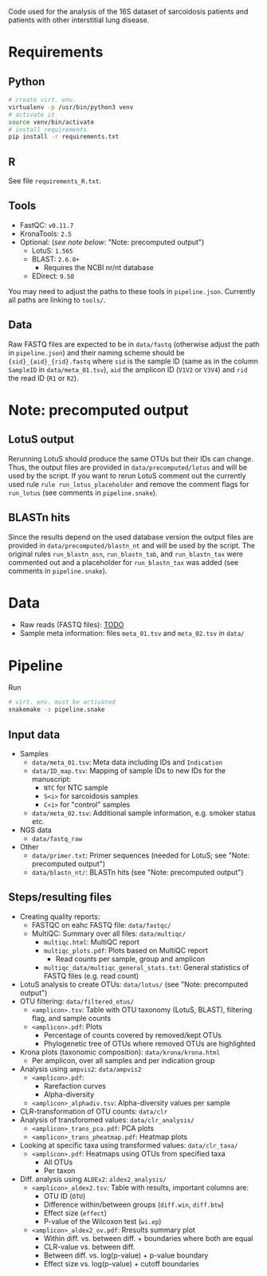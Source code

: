 Code used for the analysis of the 16S dataset of sarcoidosis patients and patients with other interstitial lung disease.

# Requirements

## Python
```bash
# create virt. env.
virtualenv -p /usr/bin/python3 venv
# activate it
source venv/bin/activate
# install requirements
pip install -r requirements.txt
```

## R
See file `requirements_R.txt`.

## Tools
- FastQC: `v0.11.7`
- KronaTools: `2.5`
- Optional: (*see note below*: "Note: precomputed output")
    - LotuS: `1.565`
    - BLAST: `2.6.0+`
        - Requires the NCBI nr/nt database
    - EDirect: `9.50`

You may need to adjust the paths to these tools in `pipeline.json`.
Currently all paths are linking to `tools/`.

## Data
Raw FASTQ files are expected to be in `data/fastq` (otherwise adjust the path in `pipeline.json`) and their naming scheme should be
`{sid}_{aid}_{rid}.fastq` where `sid` is the sample ID (same as in the column `SampleID` in `data/meta_01.tsv`),
`aid` the amplicon ID (`V1V2` or `V3V4`) and `rid` the read ID (`R1` or `R2`).

# Note: precomputed output
## LotuS output
Rerunning LotuS should produce the same OTUs but their IDs can change.
Thus, the output files are provided in `data/precomputed/lotus` and will be used by the script.
If you want to rerun LotuS comment out the currently used rule `rule run_lotus_placeholder` and remove the comment flags for `run_lotus` (see comments in `pipeline.snake`).

## BLASTn hits
Since the results depend on the used database version the output files are provided in `data/precomputed/blastn_nt`
and will be used by the script.
The original rules `run_blastn_asn`, `run_blastn_tab`, and `run_blastn_tax` were commented out and
a placeholder for `run_blastn_tax` was added (see comments in `pipeline.snake`).

# Data
- Raw reads (FASTQ files): [TODO](XXX)
- Sample meta information: files `meta_01.tsv` and `meta_02.tsv` in `data/`

# Pipeline
Run
```bash
# virt. env. must be activated
snakemake -s pipeline.snake
```

## Input data
- Samples
    - `data/meta_01.tsv`: Meta data including IDs and `Indication`
    - `data/ID_map.tsv`: Mapping of sample IDs to new IDs for the manuscript:
        - `NTC` for NTC sample
        - `S<i>` for sarcoidosis samples
        - `C<i>` for "control" samples
    - `data/meta_02.tsv`: Additional sample information, e.g. smoker status etc.
- NGS data
    - `data/fastq_raw`
- Other
    - `data/primer.txt`: Primer sequences (needed for LotuS; see "Note: precomputed output")
    - `data/blastn_nt/`: BLASTn hits (see "Note: precomputed output")

## Steps/resulting files
- Creating quality reports:
    - FASTQC on eahc FASTQ file: `data/fastqc/`
    - MultiQC: Summary over all files: `data/multiqc/`
        - `multiqc.html`: MultiQC report
        - `multiqc_plots.pdf`: Plots based on MultiQC report
            - Read counts per sample, group and amplicon
        - `multiqc_data/multiqc_general_stats.txt`: General statistics of FASTQ files (e.g. read count)
- LotuS analysis to create OTUs: `data/lotus/` (see "Note: precomputed output")
- OTU filtering: `data/filtered_otus/`
    - `<amplicon>.tsv`: Table with OTU taxonomy (LotuS, BLAST), filtering flag, and sample counts
    - `<amplicon>.pdf`: Plots
        - Percentage of counts covered by removed/kept OTUs
        - Phylogenetic tree of OTUs where removed OTUs are highlighted
- Krona plots (taxonomic composition): `data/krona/krona.html`
    - Per amplicon, over all samples and per indication group
- Analysis using `ampvis2`: `data/ampvis2`
    - `<amplicon>.pdf`:
        - Rarefaction curves
        - Alpha-diversity
    - `<amplicon>_alphadiv.tsv`: Alpha-diversity values per sample
- CLR-transformation of OTU counts: `data/clr`
- Analysis of transforomed values: `data/clr_analysis/`
    - `<amplicon>_trans_pca.pdf`: PCA plots
    - `<amplicon>_trans_pheatmap.pdf`: Heatmap plots
- Looking at specific taxa using transformed values: `data/clr_taxa/`
    - `<amplicon>.pdf`: Heatmaps using OTUs from specified taxa
        - All OTUs
        - Per taxon
- Diff. analysis using `ALDEx2`: `aldex2_analysis/`
    - `<amplicon>_aldex2.tsv`: Table with results, important columns are:
        - OTU ID (`OTU`)
        - Difference within/between groups (`diff.win`, `diff.btw`)
        - Effect size (`effect`)
        - P-value of the Wilcoxon test (`wi.ep`)
    - `<amplicon>_aldex2_ov.pdf`: Rresults summary plot
        - Within diff. vs. between diff. + boundaries where both are equal
        - CLR-value vs. between diff.
        - Between diff. vs. log(p-value) + p-value boundary
        - Effect size vs. log(p-value) + cutoff boundaries
